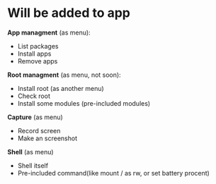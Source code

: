 # Will be added to app

**App managment** (as menu):

- List packages
- Install apps
- Remove apps

**Root managment** (as menu, not soon):

- Install root (as another menu)
- Check root
- Install some modules (pre-included modules)

**Capture** (as menu)

- Record screen
- Make an screenshot

**Shell** (as menu)

- Shell itself
- Pre-included command(like mount / as rw, or set battery procent)
